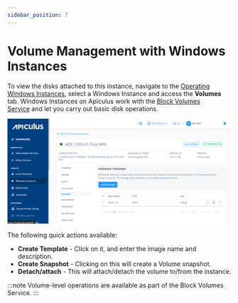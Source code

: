 ```yaml
---
sidebar_position: 7
---
```

# Volume Management with Windows Instances

To view the disks attached to this instance, navigate to the [Operating Windows Instances](AboutWindowsInstances), select a Windows Instance and access the **Volumes** tab.
Windows Instances on Apiculus work with the [Block Volumes Service](/docs/Subscribers/Storage/BlockVolumes/AboutBlockVolumes) and let you carry out basic disk operations.

![Volume Management](img/VolumeManagement.png)

The following quick actions available:

- **Create Template** - Click on it, and enter the image name and description.
- **Create Snapshot** - Clicking on this will create a Volume snapshot.
- **Detach/attach** - This will attach/detach the volume to/from the instance.

:::note
Volume-level operations are available as part of the Block Volumes Service.
:::



